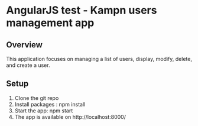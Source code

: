 # AngularJS test - Kampn users management app

## Overview

This application focuses on managing a list of users, display, modify, delete, and create a user.

## Setup

1.  Clone the git repo
2.  Install packages : npm install
3.  Start the app: npm start
4.  The app is available on http://localhost:8000/
